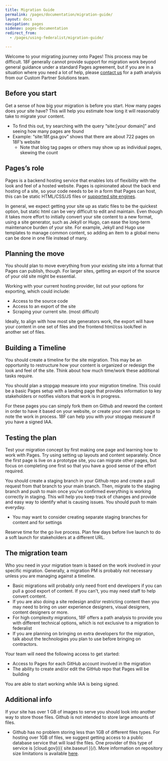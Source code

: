 ```yaml
---
title: Migration Guide
permalink: /pages/documentation/migration-guide/
layout: docs
navigation: pages
sidenav: pages-documentation
redirect_from: 
  - /pages/using-federalist/migration-guide/

---
```


Welcome to your migrating journey onto Pages! This process may be difficult. 18F generally cannot provide support for migration work beyond general guidance under a standard Pages agreement, but if you are in a situation where you need a lot of help, please [contact us](mailto:inquiries18F@gsa.gov) for a path analysis from our Custom Partner Solutions team.

## Before you start

Get a sense of how big your migration is before you start. How many pages does your site have? This will help you estimate how long it will reasonably take to migrate your content.

- To find this out, try searching with the query “site:[your domain]” and seeing how many pages are found
- Example: “site:18f.gsa.gov” shows that there are about 722 pages on 18F’s website
  - Note that blog tag pages or others may show up as individual pages, skewing the count

## Pages’s role

Pages is a backend hosting service that enables lots of flexibility with the look and feel of a hosted website. Pages is opinionated about the back end hosting of a site, so your code needs to be in a form that Pages can host, this can be static HTML/CSS/JS files or [supported site engines]({{site.baseurl}}/pages/documentation/supported-site-engines).

In general, we expect getting your site up as static files to be the quickest option, but static html can be very difficult to edit and maintain. Even though it takes more effort to initially convert your site content to a new format, using a site generator, such as Jekyll or Hugo, can ease the long-term maintenance burden of your site. For example, Jekyll and Hugo use templates to manage common content, so adding an item to a global menu can be done in one file instead of many.

## Planning the move

You should plan to move everything from your existing site into a format that Pages can publish, though. For larger sites, getting an export of the source of your old site might be essential.

Working with your current hosting provider, list out your options for exporting, which could include:
- Access to the source code
- Access to an export of the site
- Scraping your current site. (most difficult)

Ideally, to align with how most site generators work, the export will have your content in one set of files and the frontend html/css look/feel in another set of files.

## Building a Timeline

You should create a timeline for the site migration. This may be an opportunity to restructure how your content is organized or redesign the look and feel of the site. Think about how much time/work these additional tasks require.

You should plan a stopgap measure into your migration timeline. This could be a basic Pages setup with a landing page that provides information to key stakeholders or notifies visitors that work is in progress.

For these pages you can simply fork them on Github and reword the content in order to have it based on your website, or create your own static page to note the work in process. 18F can help you with your stopgap measure if you have a signed IAA.

## Testing the plan

Test your migration concept by first making one page and learning how to work with Pages. Try using setting up layouts and content separately. Once the first page is live on a prototype site, you can migrate other pages, but focus on completing one first so that you have a good sense of the effort required.

You should create a staging branch in your Github repo and create a pull request from that branch to your main branch. Then, migrate to the staging branch and push to main once you’ve confirmed everything is working correctly in staging. This will help you keep track of changes and provide and easy way to identify what is causing issues. You should push to main everyday.
- You may want to consider creating separate staging branches for content and for settings

Reserve time for the go live process. Plan few days before live launch to do a soft launch for stakeholders at a different URL.

## The migration team

Who you need in your migration team is based on the work involved in your specific migration. Generally, a migration PM is probably not necessary unless you are managing against a timeline.

- Basic migrations will probably only need front end developers if you can pull a good export of content. If you can't, you may need staff to help convert content.
- If you are also doing a site redesign and/or restricting content then you may need to bring on user experience designers, visual designers, content designers or more.
- For high complexity migrations, 18F offers a path analysis to provide you with different technical options, which is not exclusive to a migration to federalist
- If you are planning on bringing on extra developers for the migration, talk about the technologies you plan to use before bringing on contractors.

Your team will need the following access to get started:
- Access to Pages for each GitHub account involved in the migration
- The ability to create and/or edit the GitHub repo that Pages will be building

You are able to start working while IAA is being signed.

## Additional info

If your site has over 1 GB of images to serve you should look into another way to store those files. Github is not intended to store large amounts of files.
- Github has no problem storing less than 1GB of different files types. For hosting over 1GB of files, we suggest getting access to a public database service that will load the files. One provider of this type of service is [cloud.gov]({{ site.baseurl }}/). More information on repository size limitations is available [here](https://help.github.com/articles/what-is-my-disk-quota/).
